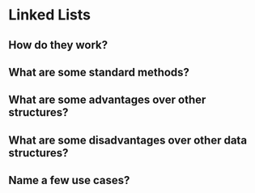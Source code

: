 # Linked Lists

## How do they work?

## What are some standard methods?

## What are some advantages over other structures?

## What are some disadvantages over other data structures?

## Name a few use cases?